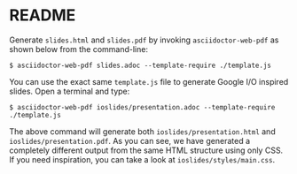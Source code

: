 # README

Generate `slides.html` and `slides.pdf` by invoking `asciidoctor-web-pdf` as shown below from the command-line:

```console
$ asciidoctor-web-pdf slides.adoc --template-require ./template.js
```

You can use the exact same `template.js` file to generate Google I/O inspired slides.
Open a terminal and type:

```console
$ asciidoctor-web-pdf ioslides/presentation.adoc --template-require ./template.js
```

The above command will generate both `ioslides/presentation.html` and `ioslides/presentation.pdf`.
As you can see, we have generated a completely different output from the same HTML structure using only CSS.
If you need inspiration, you can take a look at `ioslides/styles/main.css`.
